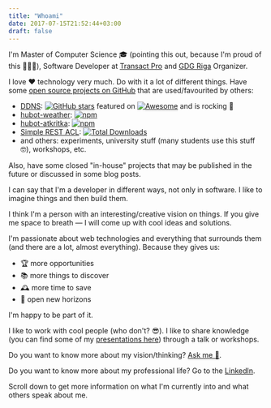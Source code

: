 ```yaml
---
title: "Whoami"
date: 2017-07-15T21:52:44+03:00
draft: false
---
```


I'm Master of Computer Science 🎓 (pointing this out, because I'm proud of this 🎉🎉🎉), Software Developer at [Transact Pro](https://transactpro.lv) and [GDG Riga](https://gdgriga.lv/) Organizer.

I love ❤️ technology very much. Do with it a lot of different things. Have some [open source projects on GitHub](https://github.com/skibish) that are used/favourited by others:

- [DDNS](https://github.com/skibish/ddns): [![GitHub stars](https://img.shields.io/github/stars/skibish/ddns.svg)](https://github.com/skibish/ddns/stargazers) featured on [![Awesome](https://cdn.rawgit.com/sindresorhus/awesome/d7305f38d29fed78fa85652e3a63e154dd8e8829/media/badge.svg)](https://github.com/avelino/awesome-go) and is rocking 🚀
- [hubot-weather](https://www.npmjs.com/package/hubot-weather): [![npm](https://img.shields.io/npm/dy/hubot-weather.svg)](https://www.npmjs.com/package/hubot-weather)
- [hubot-atkritka](https://www.npmjs.com/package/hubot-weather): [![npm](https://img.shields.io/npm/dy/hubot-atkritka.svg)](https://www.npmjs.com/package/hubot-atkritka)
- [Simple REST ACL](https://github.com/skibish/simple-rest-acl): [![Total Downloads](https://poser.pugx.org/skibish/simple-rest-acl/downloads.svg)](https://packagist.org/packages/skibish/simple-rest-acl)
- and others: experiments, university stuff (many students use this stuff 🤓), workshops, etc.

Also, have some closed "in-house" projects that may be published in the future or discussed in some blog posts.

I can say that I'm a developer in different ways, not only in software. I like to imagine things and then build them.

I think I'm a person with an interesting/creative vision on things. If you give me space to breath — I will come up with cool ideas and solutions.

I'm passionate about web technologies and everything that surrounds them (and there are a lot, almost everything). Because they gives us:

- 🏆 more opportunities
- 📚 more things to discover
- 🕰️ more time to save
- 🦄 open new horizons

I'm happy to be part of it.

I like to work with cool people (who don't? 😎). I like to share knowledge (you can find some of my [presentations here](https://speakerdeck.com/skibish)) through a talk or workshops.

Do you want to know more about my vision/thinking? [Ask me 🔮](#contact).

Do you want to know more about my professional life? Go to the [LinkedIn](https://linkedin.com/in/kibish).

Scroll down to get more information on what I'm currently into and what others speak about me.
